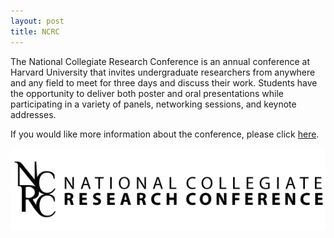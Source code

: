 ```yaml
---
layout: post
title: NCRC
---
```


The National Collegiate Research Conference is an annual conference at Harvard University that invites undergraduate researchers from anywhere and any field to meet for three days and discuss their work. Students have the opportunity to deliver both poster and oral presentations while participating in a variety of panels, networking sessions, and keynote addresses.

If you would like more information about the conference, please click [here](http://ncrc.hcura.org/).

[![NCRC](/images/ncrc-logo-banner.png)](http://ncrc.hcura.org)
